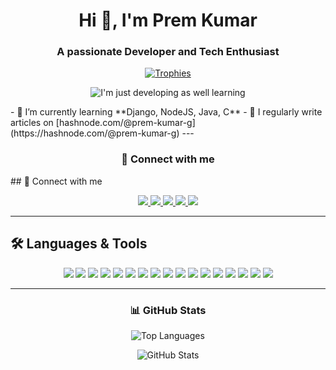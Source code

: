 <h1 align="center">Hi 👋, I'm Prem Kumar</h1>
<h3 align="center">A passionate Developer and Tech Enthusiast</h3>

<p align="center">
  <a href="https://github.com/ryo-ma/github-profile-trophy">
    <img src="https://github-profile-trophy.vercel.app/?username=premkumargrk&theme=algolia" alt="Trophies" />
  </a>
</p>
<!--profile GIF-->
<p align="center">
  <img src="https://user-images.githubusercontent.com/74038190/235224431-e8c8c12e-6826-47f1-89fb-2ddad83b3abf.gif" alt="I'm just developing as well learning">
</p>
- 🌱 I’m currently learning **Django, NodeJS, Java, C**
- 📝 I regularly write articles on [hashnode.com/@prem-kumar-g](https://hashnode.com/@prem-kumar-g)
---

<h3 align="center">🔗 Connect with me</h3>
## 🔗 Connect with me

<p align="center">
  <a href="https://linkedin.com/in/prem-kumarg">
    <img src="https://img.shields.io/badge/LinkedIn-PremKumarG-blue?style=for-the-badge&logo=linkedin" />
  </a>
  <a href="https://hashnode.com/@prem-kumar-g">
    <img src="https://img.shields.io/badge/Hashnode-%40prem--kumar--g-purple?style=for-the-badge&logo=hashnode" />
  </a>
  <a href="https://www.codechef.com/users/prem_rk">
    <img src="https://img.shields.io/badge/CodeChef-prem__rk-brown?style=for-the-badge&logo=codechef" />
  </a>
  <a href="https://www.hackerrank.com/premkumargrk395">
    <img src="https://img.shields.io/badge/HackerRank-premkumargrk395-green?style=for-the-badge&logo=hackerrank" />
  </a>
  <a href="https://www.leetcode.com/prem-kumar-g">
    <img src="https://img.shields.io/badge/LeetCode-prem--kumar--g-orange?style=for-the-badge&logo=leetcode" />
  </a>
</p>

---

## 🛠️ Languages & Tools
<p align="center">
  <img src="https://img.shields.io/badge/Python-3670A0?style=for-the-badge&logo=python&logoColor=white" />
  <img src="https://img.shields.io/badge/Java-ED8B00?style=for-the-badge&logo=java&logoColor=white" />
  <img src="https://img.shields.io/badge/C-00599C?style=for-the-badge&logo=c&logoColor=white" />
  <img src="https://img.shields.io/badge/JavaScript-F7DF1E?style=for-the-badge&logo=javascript&logoColor=black" />
  <img src="https://img.shields.io/badge/HTML5-E34F26?style=for-the-badge&logo=html5&logoColor=white" />
  <img src="https://img.shields.io/badge/CSS3-1572B6?style=for-the-badge&logo=css3&logoColor=white" />
  <img src="https://img.shields.io/badge/Django-092E20?style=for-the-badge&logo=django&logoColor=white" />
  <img src="https://img.shields.io/badge/Flask-000000?style=for-the-badge&logo=flask&logoColor=white" />
  <img src="https://img.shields.io/badge/Node.js-339933?style=for-the-badge&logo=nodedotjs&logoColor=white" />
  <img src="https://img.shields.io/badge/MongoDB-4EA94B?style=for-the-badge&logo=mongodb&logoColor=white" />
  <img src="https://img.shields.io/badge/MySQL-4479A1?style=for-the-badge&logo=mysql&logoColor=white" />
  <img src="https://img.shields.io/badge/AWS-232F3E?style=for-the-badge&logo=amazonaws&logoColor=white" />
  <img src="https://img.shields.io/badge/Azure-0078D4?style=for-the-badge&logo=microsoftazure&logoColor=white" />
  <img src="https://img.shields.io/badge/Git-F05032?style=for-the-badge&logo=git&logoColor=white" />
  <img src="https://img.shields.io/badge/Postman-FF6C37?style=for-the-badge&logo=postman&logoColor=white" />
  <img src="https://img.shields.io/badge/TailwindCSS-06B6D4?style=for-the-badge&logo=tailwindcss&logoColor=white" />
  <img src="https://img.shields.io/badge/Arduino-00979D?style=for-the-badge&logo=arduino&logoColor=white" />
</p>


---

<h3 align="center">📊 GitHub Stats</h3>
<p align="center">
  <img src="https://github-readme-stats.vercel.app/api/top-langs?username=premkumargrk&show_icons=true&locale=en&layout=compact&theme=algolia" alt="Top Languages" />
</p>
<p align="center">
  <img src="https://github-readme-stats.vercel.app/api?username=premkumargrk&show_icons=true&locale=en&theme=algolia" alt="GitHub Stats" />
</p>
